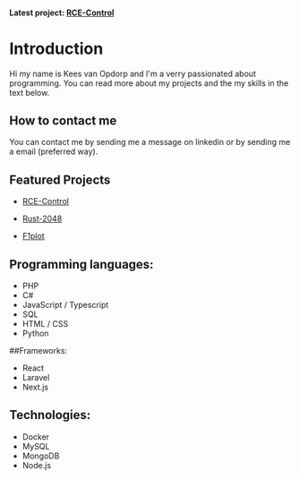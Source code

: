 #### Latest project: [RCE-Control](https://github.com/keesvanopdorp/rce-control)

# Introduction

Hi my name is Kees van Opdorp and I'm a verry passionated about programming. You can read more about my projects and the my skills in the text below.

## How to contact me

You can contact me by sending me a message on linkedin or by sending me a email (preferred way).

## Featured Projects

- [RCE-Control](https://github.com/keesvanopdorp/rce-control)
  
- [Rust-2048](https://github.com/keesvanopdorp/rust-2048)

- [F1plot](https://github.com/keesvanopdorp/F1Plot)

## Programming languages:
- PHP
- C#
- JavaScript / Typescript
- SQL
- HTML / CSS
- Python
  
##Frameworks: 
- React
- Laravel
- Next.js
  
## Technologies:
- Docker
- MySQL
- MongoDB
- Node.js

 

<!--
**keesvanopdorp/keesvanopdorp** is a ✨ _special_ ✨ repository because its `README.md` (this file) appears on your GitHub profile.

Here are some ideas to get you started:

- 🔭 I’m currently working on ...
- 🌱 I’m currently learning ...
- 👯 I’m looking to collaborate on ...
- 🤔 I’m looking for help with ...
- 💬 Ask me about ...
- 📫 How to reach me: ...
- 😄 Pronouns: ...
- ⚡ Fun fact: ...
-->
